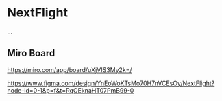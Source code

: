 # NextFlight

...

## Miro Board

https://miro.com/app/board/uXjVIS3My2k=/

https://www.figma.com/design/YnEoWoKTsMo70H7nVCEsOy/NextFlight?node-id=0-1&p=f&t=RqOEknaHT07PmB99-0

